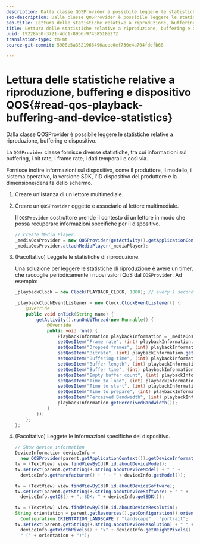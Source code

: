 ```yaml
---
description: Dalla classe QOSProvider è possibile leggere le statistiche relative a riproduzione, buffering e dispositivo.
seo-description: Dalla classe QOSProvider è possibile leggere le statistiche relative a riproduzione, buffering e dispositivo.
seo-title: Lettura delle statistiche relative a riproduzione, buffering e dispositivo QOS
title: Lettura delle statistiche relative a riproduzione, buffering e dispositivo QOS
uuid: 19228a50-3721-4dc1-89b6-97458518e272
translation-type: tm+mt
source-git-commit: 5908e5a3521966496aeec0ef730e4a704fddfb68

---
```



# Lettura delle statistiche relative a riproduzione, buffering e dispositivo QOS{#read-qos-playback-buffering-and-device-statistics}

Dalla classe QOSProvider è possibile leggere le statistiche relative a riproduzione, buffering e dispositivo.

La `QOSProvider` classe fornisce diverse statistiche, tra cui informazioni sul buffering, i bit rate, i frame rate, i dati temporali e così via.

Fornisce inoltre informazioni sul dispositivo, come il produttore, il modello, il sistema operativo, la versione SDK, l&#39;ID dispositivo del produttore e la dimensione/densità dello schermo.

1. Creare un&#39;istanza di un lettore multimediale.
1. Creare un `QOSProvider` oggetto e associarlo al lettore multimediale.

   Il `QOSProvider` costruttore prende il contesto di un lettore in modo che possa recuperare informazioni specifiche per il dispositivo.

   ```java
   // Create Media Player. 
   _mediaQosProvider = new QOSProvider(getActivity().getApplicationContext()); 
   _mediaQosProvider.attachMediaPlayer(_mediaPlayer);
   ```

1. (Facoltativo) Leggete le statistiche di riproduzione.

   Una soluzione per leggere le statistiche di riproduzione è avere un timer, che raccoglie periodicamente i nuovi valori QoS dal `QOSProvider`. Ad esempio:

   ```java
   _playbackClock = new Clock(PLAYBACK_CLOCK, 1000); // every 1 second 
   
   _playbackClockEventListener = new Clock.ClockEventListener() { 
       @Override 
       public void onTick(String name) { 
           getActivity().runOnUiThread(new Runnable() { 
               @Override 
               public void run() { 
                   PlaybackInformation playbackInformation = _mediaQosProvider.getPlaybackInformation();  
                   setQosItem("Frame rate", (int) playbackInformation.getFrameRate());  
                   setQosItem("Dropped frames", (int) playbackInformation.getDroppedFrameCount()); 
                   setQosItem("Bitrate", (int) playbackInformation.getBitrate()); 
                   setQosItem("Buffering time", (int) playbackInformation.getBufferingTime());  
                   setQosItem("Buffer length", (int) playbackInformation.getBufferLength());  
                   setQosItem("Buffer time", (int) playbackInformation.getBufferTime());  
                   setQosItem("Empty buffer count", (int) playbackInformation.getEmptyBufferCount());  
                   setQosItem("Time to load", (int) playbackInformation.getTimeToLoad());  
                   setQosItem("Time to start", (int) playbackInformation.getTimeToStart()); 
                   setQosItem("Time to prepare", (int) playbackInformation.getTimeToPrepare()); 
                   setQosItem("Perceived Bandwidth", (int) playbackInformation.getPerceivedBandwidth());   
                   playbackInformation.getPerceivedBandwidth()); 
               } 
           }); 
       }; 
   }; 
   ```

1. (Facoltativo) Leggete le informazioni specifiche del dispositivo.

   ```java
   // Show device information 
   DeviceInformation deviceInfo =  
     new QOSProvider(parent.getApplicationContext()).getDeviceInformation(); 
   tv = (TextView) view.findViewById(R.id.aboutDeviceModel); 
   tv.setText(parent.getString(R.string.aboutDeviceModel) + " " +  
     deviceInfo.getManufacturer() + " - " + deviceInfo.getModel()); 
   
   tv = (TextView) view.findViewById(R.id.aboutDeviceSoftware); 
   tv.setText(parent.getString(R.string.aboutDeviceSoftware) + " " +  
     deviceInfo.getOS() + ", SDK: " + deviceInfo.getSDK()); 
   
   tv = (TextView) view.findViewById(R.id.aboutDeviceResolutin); 
   String orientation = parent.getResources().getConfiguration().orientation ==  
     Configuration.ORIENTATION_LANDSCAPE ? "landscape" : "portrait"; 
   tv.setText(parent.getString(R.string.aboutDeviceResolution) + " " +  
     deviceInfo.getWidthPixels() + "x" + deviceInfo.getHeightPixels() +  
     " (" + orientation + ")"); 
   ```

